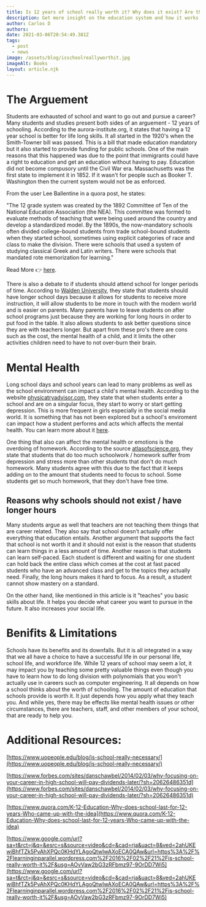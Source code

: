 ```yaml
---
title: Is 12 years of school really worth it? Why does it exist? Are there any risks?
description: Get more insight on the education system and how it works.
author: Carlos D
authors:
date: 2021-03-06T20:54:49.381Z
tags:
  - post
  - news
image: /assets/blog/isschoolreallyworthit.jpg
imageAlt: Books
layout: article.njk
---
```

# The Arguement

Students are exhausted of school and want to go out and pursue a career? Many students and studies present both sides of an arguement - 12 years of schooling. According to the aurora-institute.org, it states that having a 12 year school is better for life long skills. It all started in the 1920's when the Smith-Towner bill was passed. This is a bill that made education mandatory but it also started to provide funding for public schools. One of the main reasons that this happened was due to the point that immigrants could have a right to education and get an education without having to pay. Education did not become compusory until the Civil War era. Massachusetts was the first state to implement it in 1852. If it wasn't for people such as Booker T. Washington then the current system would not be as enforced.


From the user Lee Ballentine in a quora post, he states: 

"The 12 grade system was created by the 1892 Committee of Ten of the National Education Association (the NEA). This committee was formed to evaluate methods of teaching that were being used around the country and develop a standardized model. By the 1890s, the now-mandatory schools often divided college-bound students from trade school-bound students when they started school, sometimes using explicit categories of race and class to make the division. There were schools that used a system of studying classical Greek and Latin writers. There were schools that mandated rote memorization for learning." 

Read More 👉 [here](https://www.quora.com/K-12-Education-Why-does-school-last-for-12-years-Who-came-up-with-the-idea).


There is also a debate to if students should attend school for longer periods of time. According to [Walden University](https://www.waldenu.edu/online-doctoral-programs/doctor-of-education/resource/the-pros-and-cons-to-longer-school-days), they state that students should have longer school days because it allows for students to receive more instruction, it will allow students to be more in touch with the modern world and is easier on parents. Many parents have to leave students on after school programs just because they are working for long hours in order to put food in the table. It also allows students to ask better questions since they are with teachers longer. But apart from these pro's there are cons such as the cost, the mental health of a child, and it limits the other activities children need to have to not over-burn their brain.


# Mental Health

Long school days and school years can lead to many problems as well as the school environment can impact a child's mental health. According to the website [physicatryadvisor.com](https://www.psychiatryadvisor.com/home/topics/child-adolescent-psychiatry/study-protocol-how-does-school-affect-adolescent-mental-health/), they state that when students enter a school and are on a singular focus, they start to worry or start getting depression. This is more frequent in girls especially in the social media world. It is something that has not been explored but a school's enviroment can impact how a student performs and acts which affects the mental health. You can learn more about it [here](https://bmcpsychiatry.biomedcentral.com/articles/10.1186/s12888-016-0919-1).

One thing that also can affect the mental health or emotions is the overdoing of homework. According to the source [atlasofscience.org](https://www.google.com/url?sa=t&rct=j&q=&esrc=s&source=web&cd=&cad=rja&uact=8&ved=2ahUKEwjlu6CxgpPvAhVCrFkKHdxUB6MQFjABegQICBAD&url=https%3A%2F%2Fatlasofscience.org%2Fhow-does-homework-affect-students%2F&usg=AOvVaw1wcxyJ4dniRW722E42dJyI), they state that students that do too much schoolwork / homework suffer from depression and stress more than other students that don't do much homework. Many students agree with this due to the fact that it keeps adding on to the amount that students need to focus to school. Some students get so much homework, that they don't have free time. 


## Reasons why schools should not exist / have longer hours

Many students argue as well that teachers are not teaching them things that are career related. They also say that school doesn’t actually offer everything that education entails. Another argument that supports the fact that school is not worth it and it should not exist is the reason  that students can learn things in a less amount of time. Another reason is that students can learn self-paced. Each student is different and waiting for one student can hold back the entire class which comes at the cost at fast paced students who have an advanced class and get to the topics they actually need. Finally, the long hours makes it hard to focus. As a result, a student cannot show mastery on a standard.

On the other hand, like mentioned in this article is it "teaches" you basic skills about life. It helps you decide what career you want to pursue in the future. It also increases your social life.


# Benifits & Limitations

Schools have its benefits and its downfalls. But it is all integrated in a way that we all have a choice to have a successful life in our personal life, school life, and workforce life. While 12 years of school may seem a lot, it may impact you by teaching some pretty valuable things even though you have to learn how to do long division with polynomials that you won't actually use in careers such as computer engineering. It all depends on how a school thinks about the worth of schooling. The amount of education that schools provide is worth it. It just depends how you apply what they teach you. And while yes, there may be effects like mental health issues or other circumstances, there are teachers, staff, and other members of your school, that are ready to help you.


# Additional Resources:

[https://www.uopeople.edu/blog/is-school-really-necessary/](https://www.uopeople.edu/blog/is-school-really-necessary/)

[https://www.forbes.com/sites/danschawbel/2014/02/03/why-focusing-on-your-career-in-high-school-will-pay-dividends-later/?sh=20626486351d](https://www.forbes.com/sites/danschawbel/2014/02/03/why-focusing-on-your-career-in-high-school-will-pay-dividends-later/?sh=20626486351d)

[https://www.quora.com/K-12-Education-Why-does-school-last-for-12-years-Who-came-up-with-the-idea](https://www.quora.com/K-12-Education-Why-does-school-last-for-12-years-Who-came-up-with-the-idea)

[https://www.google.com/url?sa=t&rct=j&q=&esrc=s&source=video&cd=&cad=rja&uact=8&ved=2ahUKEwiBhfTZk5PvAhXPQc0KHdYLAgoQtwIwAXoECA0QAw&url=https%3A%2F%2Flearninginparallel.wordpress.com%2F2016%2F02%2F21%2Fis-school-really-worth-it%2F&usg=AOvVaw2bG3zRFbmz97-9OrDD7Wi5](https://www.google.com/url?sa=t&rct=j&q=&esrc=s&source=video&cd=&cad=rja&uact=8&ved=2ahUKEwiBhfTZk5PvAhXPQc0KHdYLAgoQtwIwAXoECA0QAw&url=https%3A%2F%2Flearninginparallel.wordpress.com%2F2016%2F02%2F21%2Fis-school-really-worth-it%2F&usg=AOvVaw2bG3zRFbmz97-9OrDD7Wi5)